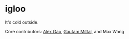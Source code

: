 # igloo
It's cold outside.

Core contributors: [Alex Gao](https://github.com/alexgaoo), [Gautam Mittal](https://github.com/gmittal), and Max Wang
